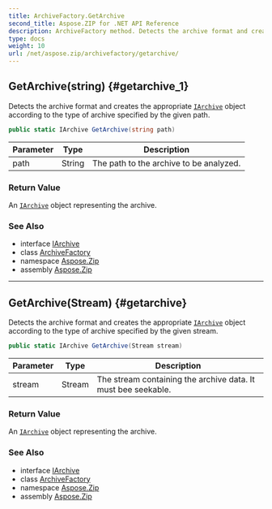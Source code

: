 ```yaml
---
title: ArchiveFactory.GetArchive
second_title: Aspose.ZIP for .NET API Reference
description: ArchiveFactory method. Detects the archive format and creates the appropriate IArchive object according to the type of archive specified by the given path
type: docs
weight: 10
url: /net/aspose.zip/archivefactory/getarchive/
---
```

## GetArchive(string) {#getarchive_1}

Detects the archive format and creates the appropriate [`IArchive`](../../iarchive/) object according to the type of archive specified by the given path.

```csharp
public static IArchive GetArchive(string path)
```

| Parameter | Type | Description |
| --- | --- | --- |
| path | String | The path to the archive to be analyzed. |

### Return Value

An [`IArchive`](../../iarchive/) object representing the archive.

### See Also

* interface [IArchive](../../iarchive/)
* class [ArchiveFactory](../)
* namespace [Aspose.Zip](../../archivefactory/)
* assembly [Aspose.Zip](../../../)

---

## GetArchive(Stream) {#getarchive}

Detects the archive format and creates the appropriate [`IArchive`](../../iarchive/) object according to the type of archive specified by the given stream.

```csharp
public static IArchive GetArchive(Stream stream)
```

| Parameter | Type | Description |
| --- | --- | --- |
| stream | Stream | The stream containing the archive data. It must bee seekable. |

### Return Value

An [`IArchive`](../../iarchive/) object representing the archive.

### See Also

* interface [IArchive](../../iarchive/)
* class [ArchiveFactory](../)
* namespace [Aspose.Zip](../../archivefactory/)
* assembly [Aspose.Zip](../../../)


